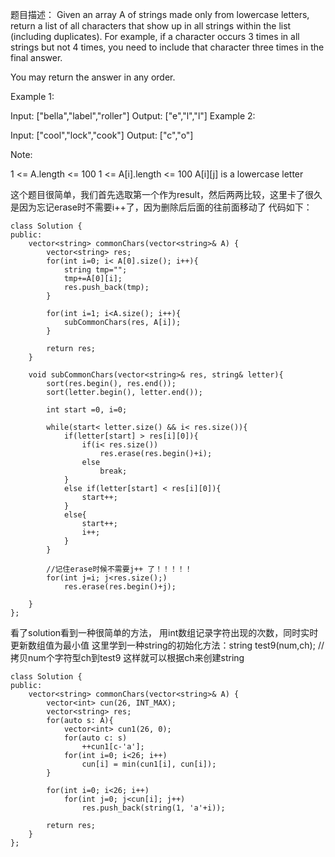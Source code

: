 题目描述：
Given an array A of strings made only from lowercase letters, return a list of all characters that show up in all strings within the list (including duplicates).  For example, if a character occurs 3 times in all strings but not 4 times, you need to include that character three times in the final answer.

You may return the answer in any order.

 

Example 1:

Input: ["bella","label","roller"]
Output: ["e","l","l"]
Example 2:

Input: ["cool","lock","cook"]
Output: ["c","o"]
 

Note:

1 <= A.length <= 100
1 <= A[i].length <= 100
A[i][j] is a lowercase letter


这个题目很简单，我们首先选取第一个作为result，然后两两比较，这里卡了很久是因为忘记erase时不需要i++了，因为删除后后面的往前面移动了
代码如下：
```
class Solution {
public:
    vector<string> commonChars(vector<string>& A) {
        vector<string> res;
        for(int i=0; i< A[0].size(); i++){
            string tmp="";
            tmp+=A[0][i];
            res.push_back(tmp);
        }
        
        for(int i=1; i<A.size(); i++){
            subCommonChars(res, A[i]);
        }
        
        return res;
    }
        
    void subCommonChars(vector<string>& res, string& letter){
        sort(res.begin(), res.end());
        sort(letter.begin(), letter.end());

        int start =0, i=0;
        
        while(start< letter.size() && i< res.size()){
            if(letter[start] > res[i][0]){
                if(i< res.size())
                    res.erase(res.begin()+i);
                else
                    break;
            }
            else if(letter[start] < res[i][0]){
                start++;
            }
            else{
                start++;
                i++;
            }    
        }
        
        //记住erase时候不需要j++ 了！！！！！
        for(int j=i; j<res.size();)
            res.erase(res.begin()+j);
        
    }
};
```

看了solution看到一种很简单的方法， 用int数组记录字符出现的次数，同时实时更新数组值为最小值
这里学到一种string的初始化方法：string test9(num,ch); //拷贝num个字符型ch到test9
这样就可以根据ch来创建string
```
class Solution {
public:
    vector<string> commonChars(vector<string>& A) {
        vector<int> cun(26, INT_MAX);
        vector<string> res;
        for(auto s: A){
            vector<int> cun1(26, 0);
            for(auto c: s)
                ++cun1[c-'a'];
            for(int i=0; i<26; i++)
                cun[i] = min(cun1[i], cun[i]);
        }
        
        for(int i=0; i<26; i++)
            for(int j=0; j<cun[i]; j++)
                res.push_back(string(1, 'a'+i));
        
        return res;
    }
};
```

